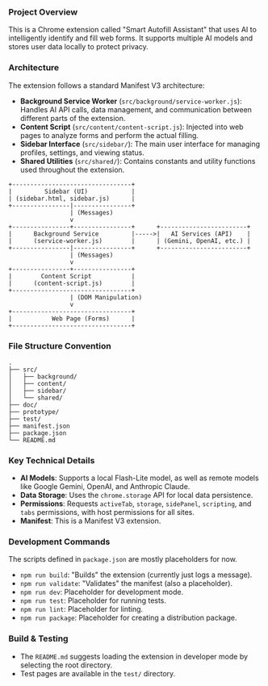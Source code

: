 ### Project Overview
This is a Chrome extension called "Smart Autofill Assistant" that uses AI to intelligently identify and fill web forms. It supports multiple AI models and stores user data locally to protect privacy.

### Architecture
The extension follows a standard Manifest V3 architecture:
- **Background Service Worker** (`src/background/service-worker.js`): Handles AI API calls, data management, and communication between different parts of the extension.
- **Content Script** (`src/content/content-script.js`): Injected into web pages to analyze forms and perform the actual filling.
- **Sidebar Interface** (`src/sidebar/`): The main user interface for managing profiles, settings, and viewing status.
- **Shared Utilities** (`src/shared/`): Contains constants and utility functions used throughout the extension.

```
+---------------------------------+
|         Sidebar (UI)            |
| (sidebar.html, sidebar.js)      |
+----------------|----------------+
                 | (Messages)
                 v
+----------------+----------------+      +------------------------+
|      Background Service         |----->|   AI Services (API)    |
|      (service-worker.js)        |      | (Gemini, OpenAI, etc.) |
+----------------|----------------+      +------------------------+
                 | (Messages)
                 v
+----------------+----------------+
|        Content Script           |
|      (content-script.js)        |
+---------------------------------+
                 | (DOM Manipulation)
                 v
+---------------------------------+
|           Web Page (Forms)      |
+---------------------------------+
```

### File Structure Convention
```
.
├── src/
│   ├── background/
│   ├── content/
│   ├── sidebar/
│   └── shared/
├── doc/
├── prototype/
├── test/
├── manifest.json
├── package.json
└── README.md
```

### Key Technical Details
- **AI Models**: Supports a local Flash-Lite model, as well as remote models like Google Gemini, OpenAI, and Anthropic Claude.
- **Data Storage**: Uses the `chrome.storage` API for local data persistence.
- **Permissions**: Requests `activeTab`, `storage`, `sidePanel`, `scripting`, and `tabs` permissions, with host permissions for all sites.
- **Manifest**: This is a Manifest V3 extension.

### Development Commands
The scripts defined in `package.json` are mostly placeholders for now.
- `npm run build`: "Builds" the extension (currently just logs a message).
- `npm run validate`: "Validates" the manifest (also a placeholder).
- `npm run dev`: Placeholder for development mode.
- `npm run test`: Placeholder for running tests.
- `npm run lint`: Placeholder for linting.
- `npm run package`: Placeholder for creating a distribution package.

### Build & Testing
- The `README.md` suggests loading the extension in developer mode by selecting the root directory.
- Test pages are available in the `test/` directory.
